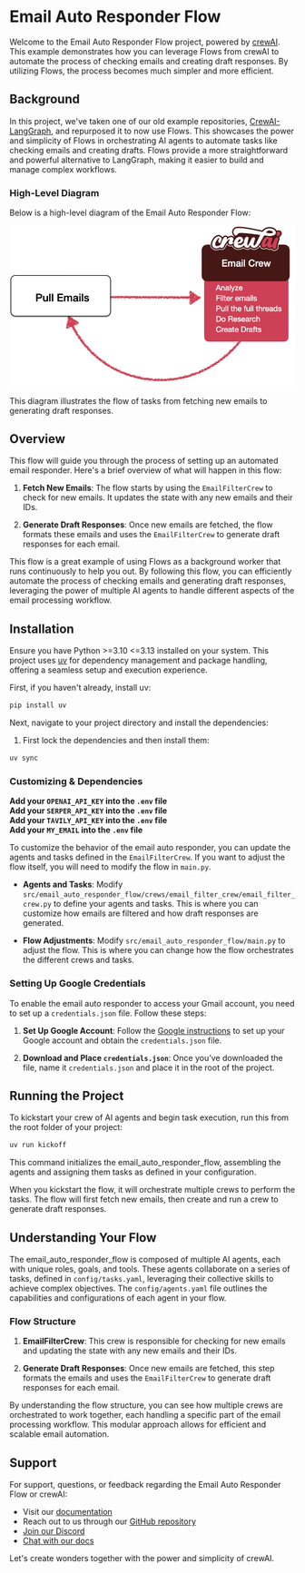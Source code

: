 # Email Auto Responder Flow

Welcome to the Email Auto Responder Flow project, powered by [crewAI](https://crewai.com). This example demonstrates how you can leverage Flows from crewAI to automate the process of checking emails and creating draft responses. By utilizing Flows, the process becomes much simpler and more efficient.

## Background

In this project, we've taken one of our old example repositories, [CrewAI-LangGraph](https://github.com/crewAIInc/crewAI-examples/tree/main/CrewAI-LangGraph), and repurposed it to now use Flows. This showcases the power and simplicity of Flows in orchestrating AI agents to automate tasks like checking emails and creating drafts. Flows provide a more straightforward and powerful alternative to LangGraph, making it easier to build and manage complex workflows.

### High-Level Diagram

Below is a high-level diagram of the Email Auto Responder Flow:

![High-level Diagram](./Email_Flow.png)

This diagram illustrates the flow of tasks from fetching new emails to generating draft responses.

## Overview

This flow will guide you through the process of setting up an automated email responder. Here's a brief overview of what will happen in this flow:

1. **Fetch New Emails**: The flow starts by using the `EmailFilterCrew` to check for new emails. It updates the state with any new emails and their IDs.

2. **Generate Draft Responses**: Once new emails are fetched, the flow formats these emails and uses the `EmailFilterCrew` to generate draft responses for each email.

This flow is a great example of using Flows as a background worker that runs continuously to help you out. By following this flow, you can efficiently automate the process of checking emails and generating draft responses, leveraging the power of multiple AI agents to handle different aspects of the email processing workflow.

## Installation

Ensure you have Python >=3.10 <=3.13 installed on your system. This project uses [uv](https://github.com/astral-sh/uv) for dependency management and package handling, offering a seamless setup and execution experience.

First, if you haven't already, install uv:

```bash
pip install uv
```

Next, navigate to your project directory and install the dependencies:

1. First lock the dependencies and then install them:

```bash
uv sync
```

### Customizing & Dependencies

**Add your `OPENAI_API_KEY` into the `.env` file**  
**Add your `SERPER_API_KEY` into the `.env` file**  
**Add your `TAVILY_API_KEY` into the `.env` file**  
**Add your `MY_EMAIL` into the `.env` file**

To customize the behavior of the email auto responder, you can update the agents and tasks defined in the `EmailFilterCrew`. If you want to adjust the flow itself, you will need to modify the flow in `main.py`.

- **Agents and Tasks**: Modify `src/email_auto_responder_flow/crews/email_filter_crew/email_filter_crew.py` to define your agents and tasks. This is where you can customize how emails are filtered and how draft responses are generated.

- **Flow Adjustments**: Modify `src/email_auto_responder_flow/main.py` to adjust the flow. This is where you can change how the flow orchestrates the different crews and tasks.

### Setting Up Google Credentials

To enable the email auto responder to access your Gmail account, you need to set up a `credentials.json` file. Follow these steps:

1. **Set Up Google Account**: Follow the [Google instructions](https://developers.google.com/gmail/api/quickstart/python#authorize_credentials_for_a_desktop_application) to set up your Google account and obtain the `credentials.json` file.

2. **Download and Place `credentials.json`**: Once you’ve downloaded the file, name it `credentials.json` and place it in the root of the project.

## Running the Project

To kickstart your crew of AI agents and begin task execution, run this from the root folder of your project:

```bash
uv run kickoff
```

This command initializes the email_auto_responder_flow, assembling the agents and assigning them tasks as defined in your configuration.

When you kickstart the flow, it will orchestrate multiple crews to perform the tasks. The flow will first fetch new emails, then create and run a crew to generate draft responses.

## Understanding Your Flow

The email_auto_responder_flow is composed of multiple AI agents, each with unique roles, goals, and tools. These agents collaborate on a series of tasks, defined in `config/tasks.yaml`, leveraging their collective skills to achieve complex objectives. The `config/agents.yaml` file outlines the capabilities and configurations of each agent in your flow.

### Flow Structure

1. **EmailFilterCrew**: This crew is responsible for checking for new emails and updating the state with any new emails and their IDs.

2. **Generate Draft Responses**: Once new emails are fetched, this step formats the emails and uses the `EmailFilterCrew` to generate draft responses for each email.

By understanding the flow structure, you can see how multiple crews are orchestrated to work together, each handling a specific part of the email processing workflow. This modular approach allows for efficient and scalable email automation.

## Support

For support, questions, or feedback regarding the Email Auto Responder Flow or crewAI:

- Visit our [documentation](https://docs.crewai.com)
- Reach out to us through our [GitHub repository](https://github.com/joaomdmoura/crewai)
- [Join our Discord](https://discord.com/invite/X4JWnZnxPb)
- [Chat with our docs](https://chatg.pt/DWjSBZn)

Let's create wonders together with the power and simplicity of crewAI.
